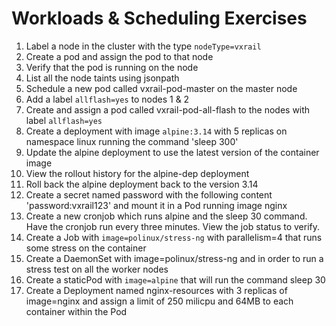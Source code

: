 # Workloads & Scheduling Exercises

1. Label a node in the cluster with the type ```nodeType=vxrail```
3. Create a pod and assign the pod to that node
4. Verify that the pod is running on the node
5. List all the node taints using jsonpath
6. Schedule a new pod called vxrail-pod-master on the master node
7. Add a label ```allflash=yes``` to nodes 1 & 2
8. Create and assign a pod called vxrail-pod-all-flash to the nodes with label ```allflash=yes```
9. Create a deployment with image ```alpine:3.14``` with 5 replicas on namespace linux running the command 'sleep 300'
10. Update the alpine deployment to use the latest version of the container image
11. View the rollout history for the alpine-dep deployment
12. Roll back the alpine deployment back to the version 3.14
13. Create a secret named password with the following content 'password:vxrail123' and mount it in a Pod running image nginx
14. Create a new cronjob which runs alpine and the sleep 30 command. Have the cronjob run every three minutes.
View the job status to verify.
15. Create a Job with ``image=polinux/stress-ng`` with parallelism=4 that runs some stress on the container
16. Create a DaemonSet with image=polinux/stress-ng and in order to run a stress test on all the worker nodes
17. Create a staticPod with ``image=alpine`` that will run the command sleep 30
18. Create a Deployment named nginx-resources with 3 replicas of image=nginx and assign a limit of 250 milicpu and 64MB to each container within the Pod
